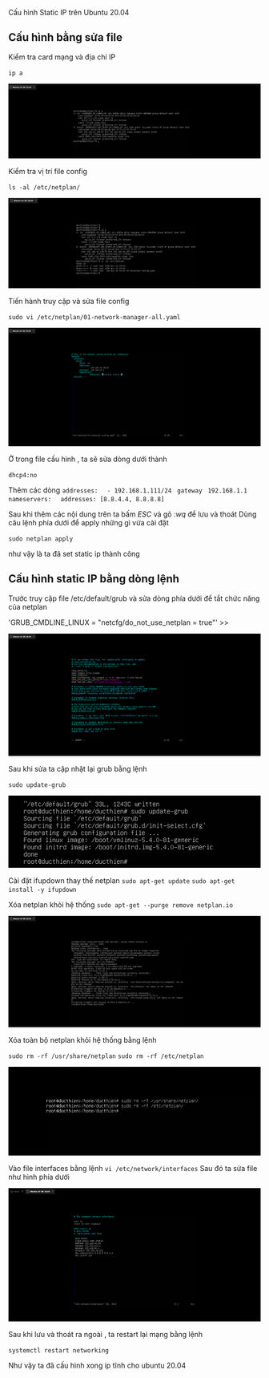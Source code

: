  Cấu hình Static IP trên Ubuntu 20.04

## Cấu hình bằng sửa file 

Kiểm tra card mạng và địa chỉ IP

`ip a`

![Alt text](../imgs/1.png)

Kiểm tra vị trí file config

`ls -al /etc/netplan/`

![Alt text](../imgs/2.png)

Tiến hành truy cập và sửa file config

`sudo vi /etc/netplan/01-network-manager-all.yaml`

![!\[Alt text\](../imgs/3.png)](../imgs/3.png)

Ở trong file cấu hình , ta sẽ sửa dòng dưới thành

`dhcp4:no`

Thêm các dòng
`addresses:  `
        `- 192.168.1.111/24 `
      `gateway `
          `192.168.1.1 `
      `nameservers:  `
       ` addresses: [8.8.4.4, 8.8.8.8]  `

Sau khi thêm các nội dung trên ta bấm *ESC* và gõ *:wq* để lưu và thoát 
Dùng câu lệnh phía dưới để apply những gì vừa cài đặt

`sudo netplan apply`

như vậy là ta đã set static ip thành công 

## Cấu hình static IP bằng dòng lệnh 


Trước truy cập file /etc/default/grub và sửa dòng phía dưới để tắt chức năng của netplan

'GRUB_CMDLINE_LINUX = "netcfg/do_not_use_netplan = true"' >>


![Alt text](../imgs/5.png)

Sau khi sửa ta cập nhật lại grub bằng lệnh 

`sudo update-grub`

![Alt text](../imgs/6.png)


Cài đặt ifupdown thay thế netplan 
`sudo apt-get update`
`sudo apt-get install -y ifupdown`

Xóa netplan khỏi hệ thống
`sudo apt-get --purge remove netplan.io`

![Alt text](../imgs/7.png)

Xóa toàn bộ netplan khỏi hệ thống bằng lệnh 

`sudo rm -rf /usr/share/netplan`
`sudo rm -rf /etc/netplan`

![Alt text](../imgs/8.png)

Vào file interfaces bằng lệnh 
`vi /etc/network/interfaces`
Sau đó ta sửa file như hình phía dưới 

![Alt text](../imgs/9.png)


Sau khi lưu và thoát ra ngoài , ta restart lại mạng bằng lệnh 

`systemctl restart networking`

Như vậy ta đã cấu hình xong ip tĩnh cho ubuntu 20.04